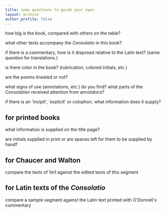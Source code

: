 ```yaml
---
title: some questions to guide your eyes
layout: archive
author_profile: false
---
```


how big is the book, compared with others on the table?

what other texts accompany the *Consolatio* in this book?

if there is a commentary, how is it disposed relative to the Latin text? 
(same question for translations.) 

is there color in the book? (rubrication, colored initials, etc.)

are the poems lineated or not? 

what signs of use (annotations, etc.) do you find?
what parts of the *Consolation* received attention from annotators?

if there is an 'incipit', 'explicit' or colophon, what information does it supply?

## for printed books

what information is supplied on the title page?

are initials supplied in print or are spaces left for them to be supplied by hand?

## for Chaucer and Walton

compare the texts of 1m1 against the edited texts of this segment 

## for Latin texts of the *Consolatio*

compare a sample segment against the Latin text printed with O'Donnell's commentary